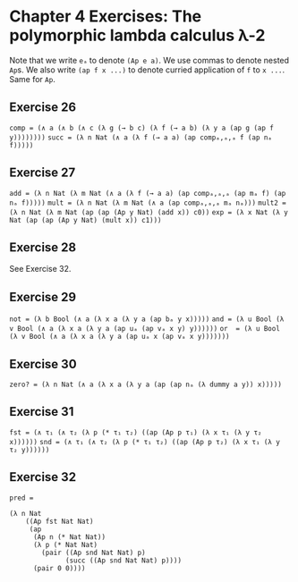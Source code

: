 # Chapter 4 Exercises: The polymorphic lambda calculus λ-2

Note that we write `eₐ` to denote `(Ap e a)`. We use commas to denote nested `Ap`s.
We also write `(ap f x ...)` to denote curried application of `f` to `x ...`. Same for `Ap`.

## Exercise 26

`comp = (∧ a (∧ b (∧ c (λ g (→ b c) (λ f (→ a b) (λ y a (ap g (ap f y))))))))`
`succ = (λ n Nat (∧ a (λ f (→ a a) (ap compₐ,ₐ,ₐ f (ap nₐ f)))))`

## Exercise 27

`add = (λ n Nat (λ m Nat (∧ a (λ f (→ a a) (ap compₐ,ₐ,ₐ (ap mₐ f) (ap nₐ f)))))`
`mult = (λ n Nat (λ m Nat (∧ a (ap compₐ,ₐ,ₐ mₐ nₐ)))`
`mult2 = (λ n Nat (λ m Nat (ap (ap (Ap y Nat) (add x)) c0))`
`exp = (λ x Nat (λ y Nat (ap (ap (Ap y Nat) (mult x)) c1)))`

## Exercise 28

See Exercise 32.

## Exercise 29

`not = (λ b Bool (∧ a (λ x a (λ y a (ap bₐ y x)))))`
`and = (λ u Bool (λ v Bool (∧ a (λ x a (λ y a (ap uₐ (ap vₐ x y) y))))))`
`or  = (λ u Bool (λ v Bool (∧ a (λ x a (λ y a (ap uₐ x (ap vₐ x y)))))))`

## Exercise 30

`zero? = (λ n Nat (∧ a (λ x a (λ y a (ap (ap nₐ (λ dummy a y)) x)))))`

## Exercise 31

`fst = (∧ τ₁ (∧ τ₂ (λ p (* τ₁ τ₂) ((ap (Ap p τ₁) (λ x τ₁ (λ y τ₂ x))))))`
`snd = (∧ τ₁ (∧ τ₂ (λ p (* τ₁ τ₂) ((ap (Ap p τ₂) (λ x τ₁ (λ y τ₂ y))))))`

## Exercise 32

    pred =

    (λ n Nat
        ((Ap fst Nat Nat)
         (ap
          (Ap n (* Nat Nat))
          (λ p (* Nat Nat)
            (pair ((Ap snd Nat Nat) p)
                  (succ ((Ap snd Nat Nat) p))))
          (pair 0 0))))
